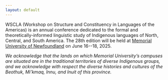 ```yaml
---
layout: default
---
```


WSCLA (Workshop on Structure and Constituency in Languages of the Americas) is an annual conference dedicated to the formal and theoretically-informed linguistic study of Indigenous languages of North, Central, and South America. The 28th edition will be held at [Memorial University of Newfoundland](https://www.mun.ca/linguistics/) on June 16--18, 2025.

*We acknowledge that the lands on which Memorial University’s campuses are situated are in the traditional territories of diverse Indigenous groups, and we acknowledge with respect the diverse histories and cultures of the Beothuk, Mi’kmaq, Innu, and Inuit of this province.*
